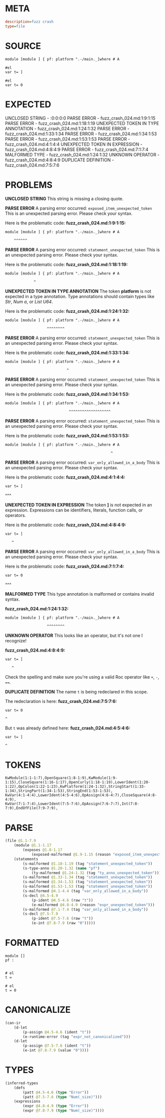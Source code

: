 # META
~~~ini
description=fuzz crash
type=file
~~~
# SOURCE
~~~roc
module [module ] { pf: platform ".-/main._]where # A

#el
var t= ]

#el
var t= 0
~~~
# EXPECTED
UNCLOSED STRING - :0:0:0:0
PARSE ERROR - fuzz_crash_024.md:1:9:1:15
PARSE ERROR - fuzz_crash_024.md:1:18:1:19
UNEXPECTED TOKEN IN TYPE ANNOTATION - fuzz_crash_024.md:1:24:1:32
PARSE ERROR - fuzz_crash_024.md:1:33:1:34
PARSE ERROR - fuzz_crash_024.md:1:34:1:53
PARSE ERROR - fuzz_crash_024.md:1:53:1:53
PARSE ERROR - fuzz_crash_024.md:4:1:4:4
UNEXPECTED TOKEN IN EXPRESSION - fuzz_crash_024.md:4:8:4:9
PARSE ERROR - fuzz_crash_024.md:7:1:7:4
MALFORMED TYPE - fuzz_crash_024.md:1:24:1:32
UNKNOWN OPERATOR - fuzz_crash_024.md:4:8:4:9
DUPLICATE DEFINITION - fuzz_crash_024.md:7:5:7:6
# PROBLEMS
**UNCLOSED STRING**
This string is missing a closing quote.

**PARSE ERROR**
A parsing error occurred: `exposed_item_unexpected_token`
This is an unexpected parsing error. Please check your syntax.

Here is the problematic code:
**fuzz_crash_024.md:1:9:1:15:**
```roc
module [module ] { pf: platform ".-/main._]where # A
```
        ^^^^^^


**PARSE ERROR**
A parsing error occurred: `statement_unexpected_token`
This is an unexpected parsing error. Please check your syntax.

Here is the problematic code:
**fuzz_crash_024.md:1:18:1:19:**
```roc
module [module ] { pf: platform ".-/main._]where # A
```
                 ^


**UNEXPECTED TOKEN IN TYPE ANNOTATION**
The token **platform** is not expected in a type annotation.
Type annotations should contain types like _Str_, _Num a_, or _List U64_.

Here is the problematic code:
**fuzz_crash_024.md:1:24:1:32:**
```roc
module [module ] { pf: platform ".-/main._]where # A
```
                       ^^^^^^^^


**PARSE ERROR**
A parsing error occurred: `statement_unexpected_token`
This is an unexpected parsing error. Please check your syntax.

Here is the problematic code:
**fuzz_crash_024.md:1:33:1:34:**
```roc
module [module ] { pf: platform ".-/main._]where # A
```
                                ^


**PARSE ERROR**
A parsing error occurred: `statement_unexpected_token`
This is an unexpected parsing error. Please check your syntax.

Here is the problematic code:
**fuzz_crash_024.md:1:34:1:53:**
```roc
module [module ] { pf: platform ".-/main._]where # A
```
                                 ^^^^^^^^^^^^^^^^^^^


**PARSE ERROR**
A parsing error occurred: `statement_unexpected_token`
This is an unexpected parsing error. Please check your syntax.

Here is the problematic code:
**fuzz_crash_024.md:1:53:1:53:**
```roc
module [module ] { pf: platform ".-/main._]where # A
```
                                                    ^


**PARSE ERROR**
A parsing error occurred: `var_only_allowed_in_a_body`
This is an unexpected parsing error. Please check your syntax.

Here is the problematic code:
**fuzz_crash_024.md:4:1:4:4:**
```roc
var t= ]
```
^^^


**UNEXPECTED TOKEN IN EXPRESSION**
The token **]** is not expected in an expression.
Expressions can be identifiers, literals, function calls, or operators.

Here is the problematic code:
**fuzz_crash_024.md:4:8:4:9:**
```roc
var t= ]
```
       ^


**PARSE ERROR**
A parsing error occurred: `var_only_allowed_in_a_body`
This is an unexpected parsing error. Please check your syntax.

Here is the problematic code:
**fuzz_crash_024.md:7:1:7:4:**
```roc
var t= 0
```
^^^


**MALFORMED TYPE**
This type annotation is malformed or contains invalid syntax.

**fuzz_crash_024.md:1:24:1:32:**
```roc
module [module ] { pf: platform ".-/main._]where # A
```
                       ^^^^^^^^


**UNKNOWN OPERATOR**
This looks like an operator, but it's not one I recognize!

**fuzz_crash_024.md:4:8:4:9:**
```roc
var t= ]
```
       ^

Check the spelling and make sure you're using a valid Roc operator like `+`, `-`, `==`.

**DUPLICATE DEFINITION**
The name `t` is being redeclared in this scope.

The redeclaration is here:
**fuzz_crash_024.md:7:5:7:6:**
```roc
var t= 0
```
    ^

But `t` was already defined here:
**fuzz_crash_024.md:4:5:4:6:**
```roc
var t= ]
```
    ^


# TOKENS
~~~zig
KwModule(1:1-1:7),OpenSquare(1:8-1:9),KwModule(1:9-1:15),CloseSquare(1:16-1:17),OpenCurly(1:18-1:19),LowerIdent(1:20-1:22),OpColon(1:22-1:23),KwPlatform(1:24-1:32),StringStart(1:33-1:34),StringPart(1:34-1:53),StringEnd(1:53-1:53),
KwVar(4:1-4:4),LowerIdent(4:5-4:6),OpAssign(4:6-4:7),CloseSquare(4:8-4:9),
KwVar(7:1-7:4),LowerIdent(7:5-7:6),OpAssign(7:6-7:7),Int(7:8-7:9),EndOfFile(7:9-7:9),
~~~
# PARSE
~~~clojure
(file @1.1-7.9
	(module @1.1-1.17
		(exposes @1.8-1.17
			(exposed-malformed @1.9-1.15 (reason "exposed_item_unexpected_token") @1.9-1.15)))
	(statements
		(s-malformed @1.18-1.19 (tag "statement_unexpected_token"))
		(s-type-anno @1.20-1.32 (name "pf")
			(ty-malformed @1.24-1.32 (tag "ty_anno_unexpected_token")))
		(s-malformed @1.33-1.34 (tag "statement_unexpected_token"))
		(s-malformed @1.34-1.53 (tag "statement_unexpected_token"))
		(s-malformed @1.53-1.53 (tag "statement_unexpected_token"))
		(s-malformed @4.1-4.4 (tag "var_only_allowed_in_a_body"))
		(s-decl @4.5-4.9
			(p-ident @4.5-4.6 (raw "t"))
			(e-malformed @4.8-4.9 (reason "expr_unexpected_token")))
		(s-malformed @7.1-7.4 (tag "var_only_allowed_in_a_body"))
		(s-decl @7.5-7.9
			(p-ident @7.5-7.6 (raw "t"))
			(e-int @7.8-7.9 (raw "0")))))
~~~
# FORMATTED
~~~roc
module []
pf : 


# el
t = 

# el
t = 0
~~~
# CANONICALIZE
~~~clojure
(can-ir
	(d-let
		(p-assign @4.5-4.6 (ident "t"))
		(e-runtime-error (tag "expr_not_canonicalized")))
	(d-let
		(p-assign @7.5-7.6 (ident "t"))
		(e-int @7.8-7.9 (value "0"))))
~~~
# TYPES
~~~clojure
(inferred-types
	(defs
		(patt @4.5-4.6 (type "Error"))
		(patt @7.5-7.6 (type "Num(_size)")))
	(expressions
		(expr @4.8-4.9 (type "Error"))
		(expr @7.8-7.9 (type "Num(_size)"))))
~~~
